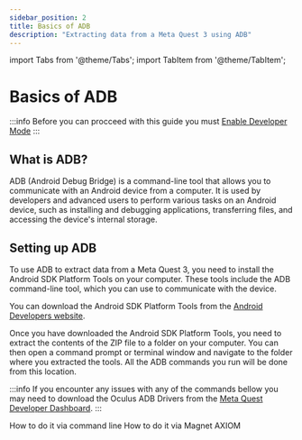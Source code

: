```yaml
---
sidebar_position: 2
title: Basics of ADB
description: "Extracting data from a Meta Quest 3 using ADB"
---
```

import Tabs from '@theme/Tabs';
import TabItem from '@theme/TabItem';

# Basics of ADB


:::info
Before you can procceed with this guide you must [Enable Developer Mode](/extraction/adb/developer_mode)
:::

## What is ADB?

ADB (Android Debug Bridge) is a command-line tool that allows you to communicate with an Android device from a computer. It is used by developers and advanced users to perform various tasks on an Android device, such as installing and debugging applications, transferring files, and accessing the device's internal storage.

## Setting up ADB

To use ADB to extract data from a Meta Quest 3, you need to install the Android SDK Platform Tools on your computer. These tools include the ADB command-line tool, which you can use to communicate with the device.

You can download the Android SDK Platform Tools from the [Android Developers website](https://developer.android.com/studio/releases/platform-tools).

Once you have downloaded the Android SDK Platform Tools, you need to extract the contents of the ZIP file to a folder on your computer. You can then open a command prompt or terminal window and navigate to the folder where you extracted the tools. All the ADB commands you run will be done from this location.

:::info
If you encounter any issues with any of the commands bellow you may need to download the Oculus ADB Drivers from the [Meta Quest Developer Dashboard](https://developers.meta.com/horizon/downloads/package/oculus-adb-drivers/).
:::

<Tabs>
  <TabItem value="command_line" label="Command Line" default>
    How to do it via command line
  </TabItem>
  <TabItem value="axiom" label="Magnet AXIOM">
    How to do it via Magnet AXIOM
  </TabItem>
</Tabs>